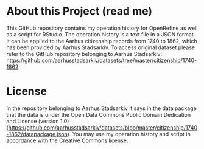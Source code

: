 # About this Project (read me)

This GitHub repository contains my operation history for OpenRefine as well as a script for RStudio. The operation history is a text file in a JSON format. It can be applied to the Aarhus citizenship records from 1740 to 1862, which has been provided by Aarhus Stadsarkiv. To access original dataset please refer to the GitHub repository belonging to Aarhus Stadsarkiv: https://github.com/aarhusstadsarkiv/datasets/tree/master/citizenship/1740-1862. 

# License
In the repository belonging to Aarhus Stadsarkiv it says in the data package that the data is under the Open Data Commons Public Domain Dedication and License (version 1.0) (https://github.com/aarhusstadsarkiv/datasets/blob/master/citizenship/1740-1862/datapackage.json). 
You may use my operation history and script in accordance with the Creative Commons license. 
